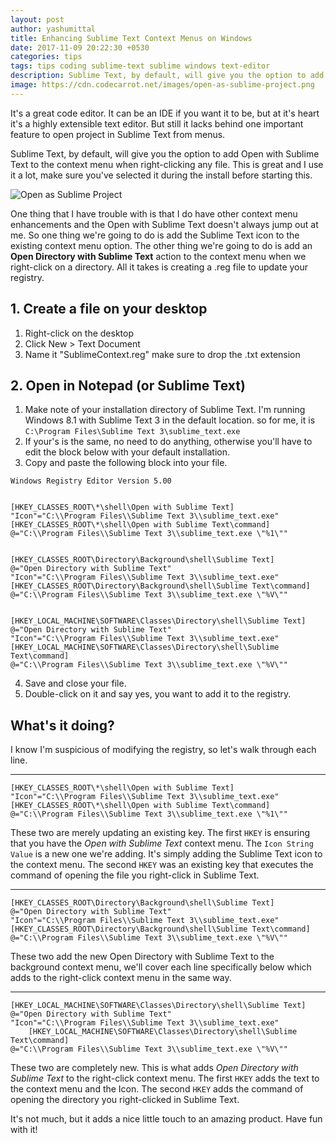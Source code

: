```yaml
---
layout: post
author: yashumittal
title: Enhancing Sublime Text Context Menus on Windows
date: 2017-11-09 20:22:30 +0530
categories: tips
tags: tips coding sublime-text sublime windows text-editor
description: Sublime Text, by default, will give you the option to add Open with Sublime Text to the context menu when right-clicking any file. This is great and I use it a lot, make sure you've selected it during the install before starting this.
image: https://cdn.codecarrot.net/images/open-as-sublime-project.png
---
```


It's a great code editor. It can be an IDE if you want it to be, but at it's heart it's a highly extensible text editor. But still it lacks behind one important feature to open project in Sublime Text from menus.

Sublime Text, by default, will give you the option to add Open with Sublime Text to the context menu when right-clicking any file. This is great and I use it a lot, make sure you've selected it during the install before starting this.

![Open as Sublime Project](https://cdn.codecarrot.net/images/open-as-sublime-project.png)

One thing that I have trouble with is that I do have other context menu enhancements and the Open with Sublime Text doesn't always jump out at me. So one thing we're going to do is add the Sublime Text icon to the existing context menu option. The other thing we're going to do is add an **Open Directory with Sublime Text** action to the context menu when we right-click on a directory. All it takes is creating a .reg file to update your registry.

## 1. Create a file on your desktop

1. Right-click on the desktop
2. Click New > Text Document
3. Name it "SublimeContext.reg" make sure to drop the .txt extension

## 2. Open in Notepad (or Sublime Text)

1. Make note of your installation directory of Sublime Text. I'm running Windows 8.1 with Sublime Text 3 in the default location. so for me, it is `C:\Program Files\Sublime Text 3\sublime_text.exe`
2. If your's is the same, no need to do anything, otherwise you'll have to edit the block below with your default installation.
3. Copy and paste the following block into your file.
```
Windows Registry Editor Version 5.00


[HKEY_CLASSES_ROOT\*\shell\Open with Sublime Text]
"Icon"="C:\\Program Files\\Sublime Text 3\\sublime_text.exe"
[HKEY_CLASSES_ROOT\*\shell\Open with Sublime Text\command]
@="C:\\Program Files\\Sublime Text 3\\sublime_text.exe \"%1\""


[HKEY_CLASSES_ROOT\Directory\Background\shell\Sublime Text]
@="Open Directory with Sublime Text"
"Icon"="C:\\Program Files\\Sublime Text 3\\sublime_text.exe"
[HKEY_CLASSES_ROOT\Directory\Background\shell\Sublime Text\command]
@="C:\\Program Files\\Sublime Text 3\\sublime_text.exe \"%V\""


[HKEY_LOCAL_MACHINE\SOFTWARE\Classes\Directory\shell\Sublime Text]
@="Open Directory with Sublime Text"
"Icon"="C:\\Program Files\\Sublime Text 3\\sublime_text.exe"
[HKEY_LOCAL_MACHINE\SOFTWARE\Classes\Directory\shell\Sublime Text\command]
@="C:\\Program Files\\Sublime Text 3\\sublime_text.exe \"%V\""
```
4. Save and close your file.
5. Double-click on it and say yes, you want to add it to the registry.

## What's it doing?

I know I'm suspicious of modifying the registry, so let's walk through each line.

***

```
[HKEY_CLASSES_ROOT\*\shell\Open with Sublime Text]
"Icon"="C:\\Program Files\\Sublime Text 3\\sublime_text.exe"
[HKEY_CLASSES_ROOT\*\shell\Open with Sublime Text\command]
@="C:\\Program Files\\Sublime Text 3\\sublime_text.exe \"%1\""
```

These two are merely updating an existing key. The first `HKEY` is ensuring that you have the *Open with Sublime Text* context menu. The `Icon String Value` is a new one we're adding. It's simply adding the Sublime Text icon to the context menu. The second `HKEY` was an existing key that executes the command of opening the file you right-click in Sublime Text.

***

```
[HKEY_CLASSES_ROOT\Directory\Background\shell\Sublime Text]
@="Open Directory with Sublime Text"
"Icon"="C:\\Program Files\\Sublime Text 3\\sublime_text.exe"
[HKEY_CLASSES_ROOT\Directory\Background\shell\Sublime Text\command]
@="C:\\Program Files\\Sublime Text 3\\sublime_text.exe \"%V\""
```

These two add the new Open Directory with Sublime Text to the background context menu, we'll cover each line specifically below which adds to the right-click context menu in the same way.

***

```
[HKEY_LOCAL_MACHINE\SOFTWARE\Classes\Directory\shell\Sublime Text]
@="Open Directory with Sublime Text"
"Icon"="C:\\Program Files\\Sublime Text 3\\sublime_text.exe"
    [HKEY_LOCAL_MACHINE\SOFTWARE\Classes\Directory\shell\Sublime Text\command]
@="C:\\Program Files\\Sublime Text 3\\sublime_text.exe \"%V\""
```

These two are completely new. This is what adds *Open Directory with Sublime Text* to the right-click context menu. The first `HKEY` adds the text to the context menu and the Icon. The second `HKEY` adds the command of opening the directory you right-clicked in Sublime Text.

It's not much, but it adds a nice little touch to an amazing product. Have fun with it!
